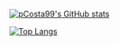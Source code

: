 [![pCosta99's GitHub stats](https://github-readme-stats-pcosta99.vercel.app/api?username=pCosta99&count_private=true&show_icons=true&theme=vision-friendly-dark)](https://github.com/pCosta99/github-readme-stats)

[![Top Langs](https://github-readme-stats-pcosta99.vercel.app/api/top-langs/?username=pCosta99&layout=compact&theme=vision-friendly-dark&hide=java,html,roff,c,prolog,python)](https://github.com/pCosta99/github-readme-stats)
